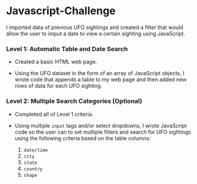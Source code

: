 # Javascript-Challenge

I imported data of previous UFO sightings and created a filter that would allow the user to imput a date to view a certain sighting using JavaScript.

### Level 1: Automatic Table and Date Search

* Created a basic HTML web page.

* Using the UFO dataset in the form of an array of JavaScript objects, I wrote code that appends a table to my web page and then added new rows of data for each UFO sighting.

### Level 2: Multiple Search Categories (Optional)

* Completed all of Level 1 criteria.

* Using multiple `input` tags and/or select dropdowns, I wrote JavaScript code so the user can to set multiple filters and search for UFO sightings using the following criteria based on the table columns:

  1. `date/time`
  2. `city`
  3. `state`
  4. `country`
  5. `shape`
